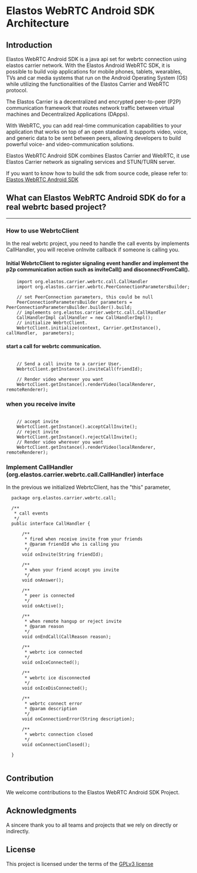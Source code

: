 Elastos WebRTC Android SDK Architecture
===========================

## Introduction

Elastos WebRTC Android SDK is a java api set for webrtc connection using elastos carrier network. 
With the Elastos Android WebRTC SDK, it is possible to build voip applications for mobile phones, tablets, wearables, TVs and car media systems that run on the Android Operating System (OS) while utilizing the functionalities of the Elastos Carrier and WebRTC protocol.

The Elastos Carrier is a decentralized and encrypted peer-to-peer (P2P) communication framework that routes network traffic between virtual machines and Decentralized Applications (DApps).

With WebRTC, you can add real-time communication capabilities to your application that works on top of an open standard. It supports video, voice, and generic data to be sent between peers, allowing developers to build powerful voice- and video-communication solutions. 

Elastos WebRTC Android SDK combines Elastos Carrier and WebRTC, it use Elastos Carrier network as signaling services and STUN/TURN server.

If you want to know how to build the sdk from source code, please refer to:
[Elastos WebRTC Android SDK](./README.md)

## What can Elastos WebRTC Android SDK do for a real webrtc based project?

***************

### How to use WebrtcClient
In the real webrtc project, you need to handle the call events by implements CallHandler, you will receive
onInvite callback if someone is calling you.


#### Initial WebrtcClient to register signaling event handler and implement the p2p communication action such as inviteCall() and disconnectFromCall().

```
    import org.elastos.carrier.webrtc.call.CallHandler
    import org.elastos.carrier.webrtc.PeerConnectionParametersBuilder;

    // set PeerConnection parameters, this could be null
    PeerConnectionParametersBuilder parameters = PeerConnectionParametersBuilder.builder().build;
    // implements org.elastos.carrier.webrtc.call.CallHandler
    CallHandlerImpl callHandler = new CallHandlerImpl();
    // initialize WebrtcClient.
    WebrtcClient.initialize(context, Carrier.getInstance(), callHandler,  parameters);

```

#### start a call for webrtc communication.
```

    // Send a call invite to a carrier User.
    WebrtcClient.getInstance().inviteCall(friendId);

    // Render video wherever you want
    WebrtcClient.getInstance().renderVideo(localRenderer, remoteRenderer);

```

### when you receive invite
```

    // accept invite
    WebrtcClient.getInstance().acceptCallInvite();
    // reject invite
    WebrtcClient.getInstance().rejectCallInvite();
    // Render video wherever you want
    WebrtcClient.getInstance().renderVideo(localRenderer, remoteRenderer);

```

### Implement CallHandler (org.elastos.carrier.webrtc.call.CallHandler) interface
In the previous we initialized WebrtcClient, has the "this" parameter,

```
  package org.elastos.carrier.webrtc.call;

  /**
   * call events
   */
  public interface CallHandler {

      /**
       * fired when receive invite from your friends
       * @param friendId who is calling you
       */
      void onInvite(String friendId);

      /**
       * when your friend accept you invite
       */
      void onAnswer();

      /**
       * peer is connected
       */
      void onActive();

      /**
       * when remote hangup or reject invite
       * @param reason
       */
      void onEndCall(CallReason reason);

      /**
       * webrtc ice connected
       */
      void onIceConnected();

      /**
       * webrtc ice disconnected
       */
      void onIceDisConnected();

      /**
       * webrtc connect error
       * @param description
       */
      void onConnectionError(String description);

      /**
       * webrtc connection closed
       */
      void onConnectionClosed();

  }


```


## Contribution

We welcome contributions to the Elastos WebRTC Android SDK Project.

## Acknowledgments

A sincere thank you to all teams and projects that we rely on directly or indirectly.

## License
This project is licensed under the terms of the [GPLv3 license](./LICENSE)


